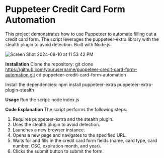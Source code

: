 # Puppeteer Credit Card Form Automation 

This project demonstrates how to use Puppeteer to automate filling out a credit card form. The script leverages the puppeteer-extra library with the stealth plugin to avoid detection.
Built with Node.js

![Screen Shot 2024-08-10 at 11 53 42 PM](https://github.com/user-attachments/assets/f49162c6-d3ba-42a7-9f21-eb2792577caa)

**Installation**
Clone the repository: git clone https://github.com/yourusername/puppeteer-credit-card-form-automation.git
cd puppeteer-credit-card-form-automation

Install the dependencies: npm install puppeteer-extra puppeteer-extra-plugin-stealth

**Usage**
Run the script: node index.js

**Code Explanation**
The script performs the following steps:

1. Requires puppeteer-extra and the stealth plugin.
2. Uses the stealth plugin to avoid detection.
3. Launches a new browser instance.
4. Opens a new page and navigates to the specified URL.
5. Waits for and fills in the credit card form fields (name, card type, card number, CSC, expiration month, and year).
6. Clicks the submit button to submit the form.
